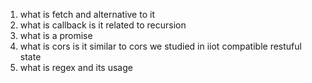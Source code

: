 1. what is fetch and alternative to it
2. what is callback is it related to recursion
3. what is a promise
4. what is cors is it similar to cors we studied in iiot compatible restuful state
5. what is regex and its usage